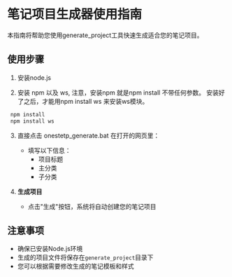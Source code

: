 # 笔记项目生成器使用指南

本指南将帮助您使用generate_project工具快速生成适合您的笔记项目。

## 使用步骤


1. 安装node.js

2. 安装 npm 以及 ws, 注意，安装npm 就是npm install 不带任何参数。
   安装好了之后，才能用npm install ws 来安装ws模块。
  ```bash
   npm install
   npm install ws
  ```
3. 直接点击 onestetp_generate.bat
在打开的网页里：
   - 填写以下信息：
     - 项目标题
     - 主分类
     - 子分类

4. **生成项目**
   - 点击"生成"按钮，系统将自动创建您的笔记项目



## 注意事项
- 确保已安装Node.js环境
- 生成的项目文件将保存在`generate_project`目录下
- 您可以根据需要修改生成的笔记模板和样式
